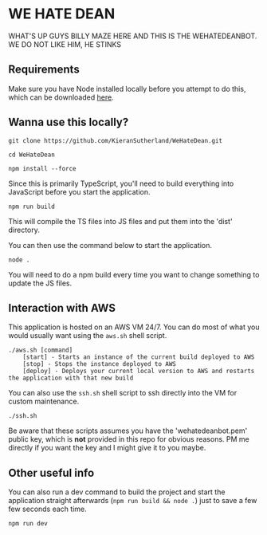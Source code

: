 # WE HATE DEAN
WHAT'S UP GUYS BILLY MAZE HERE AND THIS IS THE WEHATEDEANBOT. WE DO NOT LIKE HIM, HE STINKS

## Requirements
Make sure you have Node installed locally before you attempt to do this, which can be downloaded [here](https://nodejs.org/en/).

## Wanna use this locally? 

    git clone https://github.com/KieranSutherland/WeHateDean.git
    
    cd WeHateDean
    
    npm install --force
    
Since this is primarily TypeScript, you'll need to build everything into JavaScript before you start the application.

    npm run build
    
This will compile the TS files into JS files and put them into the 'dist' directory.

You can then use the command below to start the application.

    node .
    
You will need to do a npm build every time you want to change something to update the JS files.

## Interaction with AWS
This application is hosted on an AWS VM 24/7. You can do most of what you would usually want using the `aws.sh` shell script.

    ./aws.sh [command]
        [start] - Starts an instance of the current build deployed to AWS
        [stop] - Stops the instance deployed to AWS
        [deploy] - Deploys your current local version to AWS and restarts the application with that new build

You can also use the `ssh.sh` shell script to ssh directly into the VM for custom maintenance. 

    ./ssh.sh

Be aware that these scripts assumes you have the 'wehatedeanbot.pem' public key, which is **not** provided in this repo for obvious reasons.
PM me directly if you want the key and I might give it to you maybe.

## Other useful info
You can also run a dev command to build the project and start the application straight afterwards (`npm run build && node .`) just to save a few 
few seconds each time.

    npm run dev